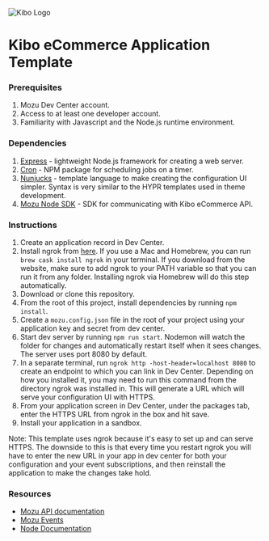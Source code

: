 ![Kibo Logo](https://kibocommerce.com/wp-content/uploads/header-logo.svg)
# Kibo eCommerce Application Template

### Prerequisites
1. Mozu Dev Center account.
2. Access to at least one developer account.
3. Familiarity with Javascript and the Node.js runtime environment.

### Dependencies
1. [Express](https://expressjs.com/) - lightweight Node.js framework for creating a web server.
2. [Cron](https://www.npmjs.com/package/cron) - NPM package for scheduling jobs on a timer.
3. [Nunjucks](https://mozilla.github.io/nunjucks/) - template language to make creating the configuration UI simpler.  Syntax is very similar to the HYPR templates used in theme development.
4. [Mozu Node SDK](https://github.com/Mozu/mozu-node-sdk) - SDK for communicating with Kibo eCommerce API.

### Instructions

1. Create an application record in Dev Center.
2. Install ngrok from [here](https://ngrok.com/download).  If you use a Mac and Homebrew, you can run `brew cask install ngrok` in your terminal.  If you download from the website, make sure to add ngrok to your PATH variable so that you can run it from any folder.  Installing ngrok via Homebrew will do this step automatically.
3. Download or clone this repository.
4. From the root of this project, install dependencies by running `npm install`.
5. Create a `mozu.config.json` file in the root of your project using your application key and secret from dev center.
6. Start dev server by running `npm run start`.  Nodemon will watch the folder for changes and automatically restart itself when it sees changes.  The server uses port 8080 by default.
7. In a separate terminal, run `ngrok http -host-header=localhost 8080` to create an endpoint to which you can link in Dev Center.  Depending on how you installed it, you may need to run this command from the directory ngrok was installed in.  This will generate a URL which will serve your configuration UI with HTTPS.
8. From your application screen in Dev Center, under the packages tab, enter the HTTPS URL from ngrok in the box and hit save.
9. Install your application in a sandbox.

Note: This template uses ngrok because it's easy to set up and can serve HTTPS.  The downside to this is that every time you restart ngrok you will have to enter the new URL in your app in dev center for both your configuration and your event subscriptions, and then reinstall the application to make the changes take hold.

### Resources
* [Mozu API documentation](https://www.mozu.com/docs/api/index.htm)
* [Mozu Events](https://www.mozu.com/docs/Developer/applications/event-subscription.htm)
* [Node Documentation](https://nodejs.org/en/docs/)